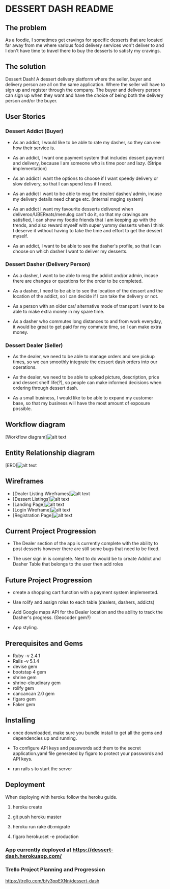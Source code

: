 # DESSERT DASH README

## The problem
As a foodie, I sometimes get cravings for specific desserts that are located far away from me where various food delivery services won't deliver to and I don't have time to travel there to buy the desserts to satisfy my cravings.

## The solution
Dessert Dash! A dessert delivery platform where the seller, buyer and delivery person are all on the same application. Where the seller will have to sign up and register through the company. The buyer and delivery person can sign up when they want and have the choice of being both the delivery person and/or the buyer.

## User Stories
### Dessert Addict (Buyer)
- As an addict, I would like to be able to rate my dasher, so they can see how their service is.

- As an addict, I want one payment system that includes dessert payment and delivery, because I am someone who is time poor and lazy. (Stripe implementation)

- As an addict I want the options to choose if I want speedy delivery or slow delivery, so that I can spend less if I need.

- As an addict I want to be able to msg the dealer/ dasher/ admin, incase my delivery details need change etc. (internal msging system)

- As an addict I want my favourite desserts delivered when deliveroo/UBEReats/menulog can't do it, so that my cravings are satisfied, I can show my foodie friends that I am keeping up with the trends, and also reward myself with super yummy desserts when I think I deserve it without having to take the time and effort to get the dessert myself.

- As an addict, I want to be able to see the dasher's profile, so that I can choose on which dasher I want to deliver my desserts.

### Dessert Dasher (Delivery Person)
- As a dasher, I want to be able to msg the addict and/or admin, incase there are changes or questions for the order to be completed.

- As a dasher, I need to be able to see the location of the dessert and the location of the addict, so I can decide if I can take the delivery or not.

- As a person with an older car/ alternative mode of transport I want to  be able to make extra money in my spare time.

- As a dasher who commutes long distances to and from work everyday, it would be great to get paid for my commute time, so I can make extra money.

### Dessert Dealer (Seller)
- As the dealer, we need to be able to manage orders and see pickup times, so we can smoothly integrate the dessert dash orders into our operations.

- As the dealer, we need to be able to upload picture, description, price and dessert shelf life(?), so people can make informed decisions when ordering through dessert dash.

- As a small business, I would like to be able to expand my customer base, so that my business will have the most amount of exposure possible.

## Workflow diagram
[Workflow diagram]![alt text](/docs/Dessert_Dash_User_Work_Flow.png)

## Entity Relationship diagram
[ERD]![alt text](/docs/Dessert_Dash_ERD.png)

## Wireframes
- [Dealer Listing Wireframes]![alt text](/docs/DealerListingWireframe.png)
- [Dessert Listings]![alt text](/docs/DessertListingsWireframe.png)
- [Landing Page]![alt text](/docs/LandingPage.png)
- [Login Wireframe]![alt text](/docs/LoginWireframe.png)
- [Registration Page]![alt text](/docs/RegistrationWireframe.png)

## Current Project Progression
- The Dealer section of the app is currently complete with the ability to post desserts however there are still some bugs that need to be fixed.

- The user sign in is complete. Next to do would be to create Addict and Dasher Table that belongs to the user then add roles

## Future Project Progression
- create a shopping cart function with a payment system implemented.

- Use rolify and assign roles to each table (dealers, dashers, addicts)

- Add Google maps API for the Dealer location and the ability to track the Dasher's progress. (Geocoder gem?)

- App styling.

## Prerequisites and Gems
- Ruby -v 2.4.1
- Rails -v 5.1.4
- devise gem
- bootstap 4 gem
- shrine gem
- shrine-cloudinary gem
- rolify gem
- cancancan 2.0 gem
- figaro gem
- Faker gem



## Installing
- once downloaded, make sure you bundle install to get all the gems and dependencies up and running.

- To configure API keys and passwords add them to the secret application.yaml file generated by figaro to protect your passwords and API keys.

- run rails s to start the server

## Deployment
When deploying with heroku follow the heroku guide.

1) heroku create

2) git push heroku master

3) heroku run rake db:migrate

4) figaro heroku:set -e production  

### App currently deployed at https://dessert-dash.herokuapp.com/

### Trello Project Planning and Progression
https://trello.com/b/y3ppEXNn/dessert-dash
